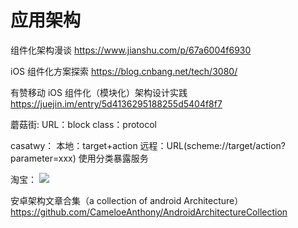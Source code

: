 # 应用架构
组件化架构漫谈
https://www.jianshu.com/p/67a6004f6930

iOS 组件化方案探索
https://blog.cnbang.net/tech/3080/

有赞移动 iOS 组件化（模块化）架构设计实践
https://juejin.im/entry/5d4136295188255d5404f8f7

蘑菇街:
URL：block
class：protocol

casatwy：
本地：target+action
远程：URL(scheme://target/action?parameter=xxx)
使用分类暴露服务

淘宝：
![](https://upload-images.jianshu.io/upload_images/270478-d67866a99e2d982e.png?imageMogr2/auto-orient/strip%7CimageView2/2/w/1000)


安卓架构文章合集（a collection of android Architecture）
https://github.com/CameloeAnthony/AndroidArchitectureCollection
